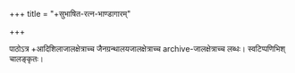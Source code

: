 +++
title = "+सुभाषित-रत्न-भाण्डागारम्"

+++

पाठोऽत्र +आदिशिलाजालक्षेत्राच्च जैनग्रन्थालयजालक्षेत्राच्च archive-जालक्षेत्राच्च लब्धः। स्वटिप्पणिभिश् चालङ्कृतः।